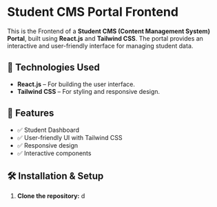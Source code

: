 # Student CMS Portal Frontend

This is the Frontend of a **Student CMS (Content Management System) Portal**, built using **React.js** and **Tailwind CSS**. The portal provides an interactive and user-friendly interface for managing student data.

## 🚀 Technologies Used
- **React.js** – For building the user interface.
- **Tailwind CSS** – For styling and responsive design.


## 🎨 Features
- ✅ Student Dashboard  
- ✅ User-friendly UI with Tailwind CSS  
- ✅ Responsive design  
- ✅ Interactive components  

## 🛠 Installation & Setup
1. **Clone the repository:**
 d

